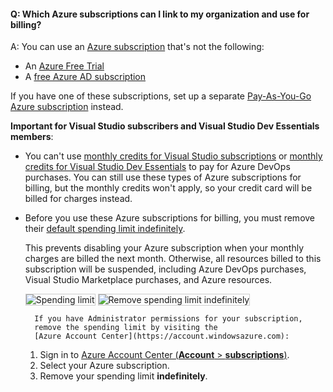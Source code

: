 <a name="which-azure-sub-for-billing"></a>

#### Q: Which Azure subscriptions can I link to my organization and use for billing?

A: You can use an [Azure subscription](https://azure.microsoft.com/pricing/purchase-options/)
that's not the following:

- An [Azure Free Trial](https://azure.microsoft.com/offers/ms-azr-0044p/)
- A [free Azure AD subscription](https://technet.microsoft.com/library/dn832618.aspx)

If you have one of these subscriptions, set up a separate
[Pay-As-You-Go Azure subscription](https://azure.microsoft.com/offers/ms-azr-0003p/)
instead.

**Important for Visual Studio subscribers and Visual Studio Dev Essentials members**:

- You can't use [monthly credits for Visual Studio subscriptions](https://azure.microsoft.com/pricing/member-offers/msdn-benefits-details/)
  or [monthly credits for Visual Studio Dev Essentials](https://azure.microsoft.com/offers/ms-azr-0022p/) to pay for Azure DevOps purchases.
  You can still use these types of Azure subscriptions for billing,
  but the monthly credits won't apply, so your credit card will be billed for charges instead.

- Before you use these Azure subscriptions for billing, you must remove their [default spending limit indefinitely](https://azure.microsoft.com/pricing/spending-limits/).

  This prevents disabling your Azure subscription
  when your monthly charges are billed the next month.
  Otherwise, all resources billed to this subscription
  will be suspended, including Azure DevOps purchases,
  Visual Studio Marketplace purchases, and Azure resources.

    <img alt="Spending limit" src="/azure/devops/media/spending-limit.png" style="border: 1px solid #CCCCCC" />

    <img alt="Remove spending limit indefinitely" src="/azure/devops/media/azure-remove-spending-limit.png" style="border: 1px solid #CCCCCC" />

      	If you have Administrator permissions for your subscription,
      	remove the spending limit by visiting the
      	[Azure Account Center](https://account.windowsazure.com):

  1.  Sign in to [Azure Account Center (**Account** > **subscriptions**)](https://portal.azure.com).
  2.  Select your Azure subscription.
  3.  Remove your spending limit **indefinitely**.
